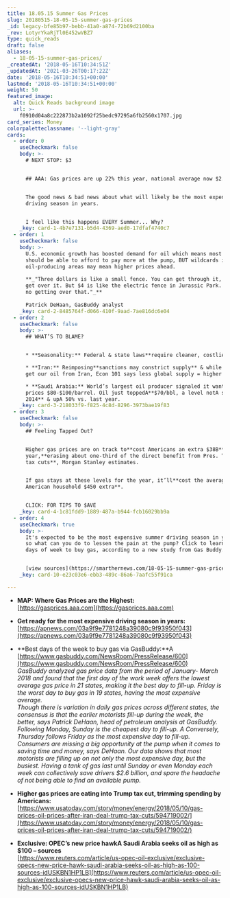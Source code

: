 ```yaml
---
title: 18.05.15 Summer Gas Prices
slug: 20180515-18-05-15-summer-gas-prices
_id: legacy-bfe85b97-bebb-41a0-a874-72b69d2100ba
_rev: LotyrYkaRjTl0E452wVBZ7
type: quick_reads
draft: false
aliases:
  - 18-05-15-summer-gas-prices/
_createdAt: '2018-05-16T10:34:51Z'
_updatedAt: '2021-03-26T00:17:22Z'
date: '2018-05-16T10:34:51+00:00'
lastmod: '2018-05-16T10:34:51+00:00'
weight: 50
featured_image:
  alt: Quick Reads background image
  url: >-
    f0910d04a8c222873b2a1092f25bedc97295a6fb2560x1707.jpg
card_series: Money
colorpaletteclassname: '--light-gray'
cards:
  - order: 0
    useCheckmark: false
    body: >-
      # NEXT STOP: $3


      ## AAA: Gas prices are up 22% this year, national average now $2.87/gal.


      The good news & bad news about what will likely be the most expensive
      driving season in years.


      I feel like this happens EVERY Summer... Why?
    _key: card-1-4b7e7131-b5d4-4369-aed0-17dfaf4740c7
  - order: 1
    useCheckmark: false
    body: >-
      U.S. economic growth has boosted demand for oil which means most consumers
      should be able to afford to pay more at the pump, BUT wildcards in
      oil-producing areas may mean higher prices ahead.  
        
      **_"Three dollars is like a small fence. You can get through it, you can
      get over it. But $4 is like the electric fence in Jurassic Park. There’s
      no getting over that."_**  
        
      Patrick DeHaan, GasBuddy analyst
    _key: card-2-8485764f-d066-410f-9aad-7ae816dc6e04
  - order: 2
    useCheckmark: false
    body: >-
      ## WHAT’S TO BLAME?


      * **Seasonality:** Federal & state laws**require cleaner, costlier gas.**

      * **Iran:** Reimposing**sanctions may constrict supply** & while we don’t
      get our oil from Iran, Econ 101 says less global supply = higher prices.

      * **Saudi Arabia:** World’s largest oil producer signaled it wants oil
      prices $80-$100/barrel. Oil just toppedA**$70/bbl, a level notA seen since
      2014** & upA 50% vs. last year.
    _key: card-3-218033f9-f825-4c8d-8296-3973bae19f83
  - order: 3
    useCheckmark: false
    body: >-
      ## Feeling Tapped Out?


      Higher gas prices are on track to**cost Americans an extra $38B** this
      year,**erasing about one-third of the direct benefit from Pres. Trump’s
      tax cuts**, Morgan Stanley estimates.


      If gas stays at these levels for the year, it’ll**cost the average
      American household $450 extra**.


      CLICK: FOR TIPS TO $AVE
    _key: card-4-1c81fdd9-1889-487a-b944-fcb16029bb9a
  - order: 4
    useCheckmark: true
    body: >-
      It's expected to be the most expensive summer driving season in years --A
      so what can you do to lessen the pain at the pump? Click to learn the best
      days of week to buy gas, according to a new study from Gas Buddy.


      [view sources](https://smarthernews.com/18-05-15-summer-gas-prices/)
    _key: card-10-e23c03e6-ebb3-489c-86a6-7aafc55f91ca

---
```

* **MAP: Where Gas Prices are the Highest:**  
[https://gasprices.aaa.com](https://gasprices.aaa.com)
* **Get ready for the most expensive driving season in years:** [https://apnews.com/03a9f9e7781248a39080c9f93950f043](https://apnews.com/03a9f9e7781248a39080c9f93950f043)
* **Best days of the week to buy gas via GasBuddy:**A [https://www.gasbuddy.com/NewsRoom/PressRelease/600](https://www.gasbuddy.com/NewsRoom/PressRelease/600)  
_GasBuddy analyzed gas price data from the period of January- March 2018 and found that the first day of the work week offers the lowest average gas price in 21 states, making it the best day to fill-up. Friday is the worst day to buy gas in 19 states, having the most expensive average._  
_Though there is variation in daily gas prices across different states, the consensus is that the earlier motorists fill-up during the week, the better, says Patrick DeHaan, head of petroleum analysis at GasBuddy. Following Monday, Sunday is the cheapest day to fill-up. A Conversely, Thursday follows Friday as the most expensive day to fill-up._  
_Consumers are missing a big opportunity at the pump when it comes to saving time and money, says DeHaan. Our data shows that most motorists are filling up on not only the most expensive day, but the busiest. Having a tank of gas last until Sunday or even Monday each week can collectively save drivers $2.6 billion, and spare the headache of not being able to find an available pump._  

* **Higher gas prices are eating into Trump tax cut, trimming spending by Americans:** [https://www.usatoday.com/story/money/energy/2018/05/10/gas-prices-oil-prices-after-iran-deal-trump-tax-cuts/594719002/](https://www.usatoday.com/story/money/energy/2018/05/10/gas-prices-oil-prices-after-iran-deal-trump-tax-cuts/594719002/)
* **Exclusive: OPEC’s new price hawkA Saudi Arabia seeks oil as high as $100 – sources**  
[https://www.reuters.com/article/us-opec-oil-exclusive/exclusive-opecs-new-price-hawk-saudi-arabia-seeks-oil-as-high-as-100-sources-idUSKBN1HP1LB](https://www.reuters.com/article/us-opec-oil-exclusive/exclusive-opecs-new-price-hawk-saudi-arabia-seeks-oil-as-high-as-100-sources-idUSKBN1HP1LB)
